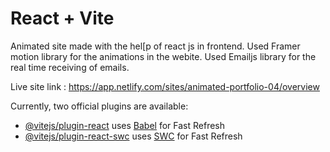 # React + Vite


Animated site made with the hel[p of react js in frontend.
Used Framer motion library for the animations in the webite.
Used Emailjs library for the real time receiving of emails.


 Live site link : https://app.netlify.com/sites/animated-portfolio-04/overview
 

Currently, two official plugins are available:

- [@vitejs/plugin-react](https://github.com/vitejs/vite-plugin-react/blob/main/packages/plugin-react/README.md) uses [Babel](https://babeljs.io/) for Fast Refresh
- [@vitejs/plugin-react-swc](https://github.com/vitejs/vite-plugin-react-swc) uses [SWC](https://swc.rs/) for Fast Refresh
